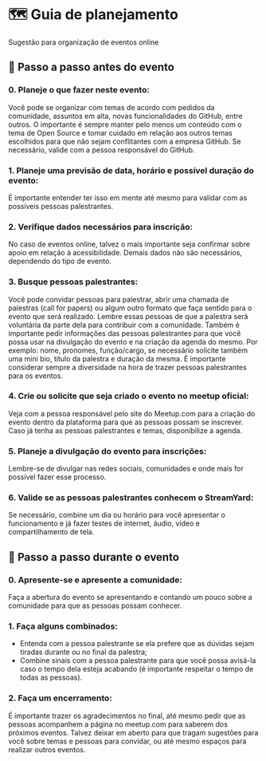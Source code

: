 # 🗺️ Guia de planejamento
Sugestão para organização de eventos online

## 📝 Passo a passo antes do evento
### 0. Planeje o que fazer neste evento:
Você pode se organizar com temas de acordo com pedidos da comunidade, assuntos em alta, novas funcionalidades do GitHub, entre outros. O importante é sempre manter pelo menos um conteúdo com o tema de Open Source e tomar cuidado em relação aos outros temas escolhidos para que não sejam conflitantes com a empresa GitHub. Se necessário, valide com a pessoa responsável do GitHub.

### 1. Planeje uma previsão de data, horário e possível duração do evento:
É importante entender ter isso em mente até mesmo para validar com as possíveis pessoas palestrantes.

### 2. Verifique dados necessários para inscrição:
No caso de eventos online, talvez o mais importante seja confirmar sobre apoio em relação à acessibilidade. Demais dados não são necessários, dependendo do tipo de evento.

### 3. Busque pessoas palestrantes:
Você pode convidar pessoas para palestrar, abrir uma chamada de palestras (call for papers) ou algum outro formato que faça sentido para o evento que será realizado. Lembre essas pessoas de que a palestra será voluntária da parte dela para contribuir com a comunidade. Também é importante pedir informações das pessoas palestrantes para que você possa usar na divulgação do evento e na criação da agenda do mesmo. Por exemplo: nome, pronomes, função/cargo, se necessário solicite também uma mini bio, título da palestra e duração da mesma. É importante considerar sempre a diversidade na hora de trazer pessoas palestrantes para os eventos.

### 4. Crie ou solicite que seja criado o evento no meetup oficial:
Veja com a pessoa responsável pelo site do Meetup.com para a criação do evento dentro da plataforma para que as pessoas possam se inscrever. Caso já tenha as pessoas palestrantes e temas, disponibilize a agenda.

### 5. Planeje a divulgação do evento para inscrições:
Lembre-se de divulgar nas redes sociais, comunidades e onde mais for possível fazer esse processo.

### 6. Valide se as pessoas palestrantes conhecem o StreamYard:
Se necessário, combine um dia ou horário para você apresentar o funcionamento e já fazer testes de internet, áudio, vídeo e compartilhamento de tela.

## 📝 Passo a passo durante o evento
### 0. Apresente-se e apresente a comunidade:
Faça a abertura do evento se apresentando e contando um pouco sobre a comunidade para que as pessoas possam conhecer.

### 1. Faça alguns combinados:
- Entenda com a pessoa palestrante se ela prefere que as dúvidas sejam tiradas durante ou no final da palestra;
- Combine sinais com a pessoa palestrante para que você possa avisá-la caso o tempo dela esteja acabando (é importante respeitar o tempo de todas as pessoas).

### 2. Faça um encerramento:
É importante trazer os agradecimentos no final, até mesmo pedir que as pessoas acompanhem a página no meetup.com para saberem dos próximos eventos. Talvez deixar em aberto para que tragam sugestões para você sobre temas e pessoas para convidar, ou até mesmo espaços para realizar outros eventos.
